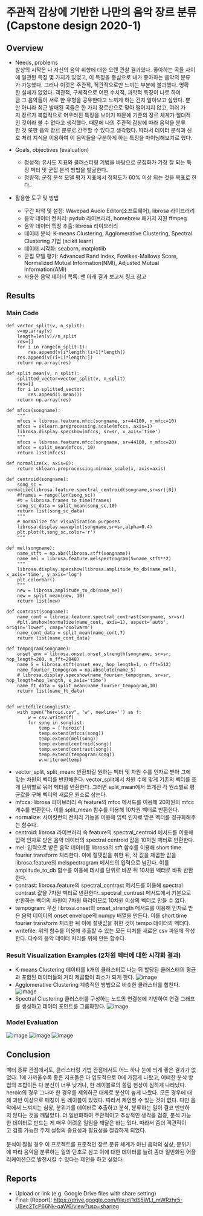 # 주관적 감상에 기반한 나만의 음악 장르 분류 (Capstone design 2020-1)

## Overview
* Needs, problems<br>
발상의 시작은 나 자신의 음악 취향에 대한 오랜 관찰 결과였다. 좋아하는 곡들 사이에 일관된 특징 몇 가지가 있었고, 이 특징을 중심으로 내가 좋아하는 음악의 분류가 가능했다. 그러나 이것은 주관적, 직관적으로만 느끼는 부분에 불과했다. 명확한 실체가 없었다. 객관적, 구체적으로 어떤 수치적, 과학적 특징이 나로 하여금 그 음악들이 서로 한 유형을 공유한다고 느끼게 하는 건지 알아보고 싶었다.
뿐만 아니라 최근 발매된 곡들은 한 가지 장르만으로 맞아 떨어지지 않고, 여러 가지 장르가 복합적으로 어우러진 특징을 보이기 때문에 기존의 장르 체계가 절대적인 것이라 볼 수 없다고 생각했다. 때문에 나의 주관적 감상에 따라 음악을 분류한 것 또한 음악 장르 분류로 간주할 수 있다고 생각했다. 따라서 데이터 분석과 신호 처리 지식을 이용하여 이 음악들을 구분하게 하는 특징을 마이닝해보기로 했다.

* Goals, objectives (evaluation)
    - 정성적: 유사도 지표와 클러스터링 기법을 바탕으로 군집화가 가장 잘 되는 특징 벡터 및 군집 분석 방법을 발굴한다.
    - 정량적: 군집 분석 모델 평가 지표에서 정확도가 60% 이상 되는 것을 목표로 한다.

* 활용한 도구 및 방법
    - 구간 파악 및 설정: Wavepad Audio Editor(소프트웨어), librosa 라이브러리
    - 음악 데이터 전처리: pydub 라이브러리, homebrew 패키지 지원 ffmpeg
    - 음악 데이터 특징 추출: librosa 라이브러리
    - 데이터 분석: K-means Clustering, Agglomerative Clustering, Spectral Clustering 기법 (scikit learn)
    - 데이터 시각화: seaborn, matplotlib
    - 군집 모델 평가: Advanced Rand Index, Fowlkes-Mallows Score, Normalized Mutual Information(NMI), Adjusted Mutual Information(AMI)
    - 사용한 음악 데이터 목록: 맨 아래 결과 보고서 링크 참고

## Results
### Main Code
```
def vector_split(v, n_split):
    v=np.array(v)
    length=len(v)//n_split
    res=[]
    for i in range(n_split-1):
        res.append(v[i*length:(i+1)*length])
    res.append(v[(i+1)*length:])
    return np.array(res)

def split_mean(v, n_split):
    splitted_vector=vector_split(v, n_split)
    res=[]
    for i in splitted_vector:
        res.append(i.mean())
    return np.array(res)

def mfccs(songname):
    """
    mfccs = librosa.feature.mfcc(songname, sr=44100, n_mfcc=10)
    mfccs = sklearn.preprocessing.scale(mfccs, axis=1)
    librosa.display.specshow(mfccs, sr=sr, x_axis='time')
    """
    mfccs = librosa.feature.mfcc(songname, sr=44100, n_mfcc=20)
    mfccs = split_mean(mfccs, 10)
    return list(mfccs)

def normalize(x, axis=0):
    return sklearn.preprocessing.minmax_scale(x, axis=axis)

def centroid(songname):
    song_sc = normalize(librosa.feature.spectral_centroid(songname,sr=sr)[0])
    #frames = range(len(song_sc))
    #t = librosa.frames_to_time(frames)
    song_sc_data = split_mean(song_sc,10)
    return list(song_sc_data)
    """
    # normalize for visualization purposes
    librosa.display.waveplot(songname,sr=sr,alpha=0.4)
    plt.plot(t,song_sc,color='r')
    """

def mel(songname):
    name_stft = np.abs(librosa.stft(songname))
    name_mel = librosa.feature.melspectrogram(S=name_stft**2)
    """
    librosa.display.specshow(librosa.amplitude_to_db(name_mel), x_axis='time', y_axis='log')
    plt.colorbar()
    """
    new = librosa.amplitude_to_db(name_mel)
    new = split_mean(new, 10)
    return list(new)

def contrast(songname):
    name_cont = librosa.feature.spectral_contrast(songname, sr=sr)
    #plt.imshow(normalize(name_cont, axis=1), aspect='auto', origin='lower', cmap='coolwarm')
    name_cont_data = split_mean(name_cont,7)
    return list(name_cont_data)

def tempogram(songname):
    onset_env = librosa.onset.onset_strength(songname, sr=sr, hop_length=200, n_fft=2048)
    name_S = librosa.stft(onset_env, hop_length=1, n_fft=512)
    name_fourier_tempogram = np.absolute(name_S)
    # librosa.display.specshow(name_fourier_tempogram, sr=sr, hop_length=hop_length, x_axis='time')
    name_ft_data = split_mean(name_fourier_tempogram,10)
    return list(name_ft_data)


def writefile(songlist):
    with open("heroic.csv", 'w', newline='') as f:
        w = csv.writer(f)
        for song in songlist:
            temp = ['heroic']
            temp.extend(mfccs(song))
            temp.extend(mel(song))
            temp.extend(centroid(song))
            temp.extend(contrast(song))
            temp.extend(tempogram(song))
            w.writerow(temp)
```
- vector_split, split_mean: 반환되길 원하는 벡터 및 차원 수를 인자로 받아 그에 맞는 차원의 벡터를 반환해준다. vector_split에서 차원 수에 맞게 기존의 벡터를 쪼개 단위별로 묶어 벡터를 반환한다. 그러면 split_mean에서 쪼개진 각 원소별로 평균값을 구해 벡터의 새로운 원소로 삼는다.
- mfccs: librosa 라이브러리 속 feature의 mfcc 메서드를 이용해 20차원의 mfcc 계수를 반환한다. 이를 split_mean 함수를 이용해 10차원 벡터로 반환한다.
- normalize: 사이킷런의 전처리 기능을 이용해 입력 인자로 받은 벡터를 정규화해주는 함수다.
- centroid: librosa 라이브러리 속 feature의 spectral_centroid 메서드를 이용해 입력 인자로 받은 음악 데이터의 spectral centroid 값을 10차원 벡터로 반환한다.
- mel: 입력으로 받은 음악 데이터를 librosa의 stft 함수를 이용해 short time fourier transform 처리한다. 이에 절댓값을 취한 뒤, 각 값을 제곱한 값을 librosa.feature의 melspectrogram 메서드의 입력으로 넘긴다. 이를 amplitude_to_db 함수를 이용해 데시벨 단위로 바꾼 뒤 10차원 벡터로 바꿔 반환한다.
- contrast: librosa.feature의 spectral_contrast 메서드를 이용해 spectral contrast 값을 7차원 벡터로 반환한다. spectral_contrast 메서드에서 기본으로 반환하는 벡터의 차원이 7차원 짜리이므로 10차원 이상의 벡터로 만들 수 없다.
- tempogram: 우선 librosa.onset의 onset_strength 메서드를 이용해 인자로 받은 음악 데이터의 onset envelope의 numpy 배열을 만든다. 이를 short time fourier transform 처리한 뒤 이에 절댓값을 취한 것이 tempo 데이터의 벡터다.
- writefile: 위의 함수를 이용해 추출할 수 있는 모든 피처를 새로운 csv 파일에 작성한다. 다수의 음악 데이터 처리를 위해 만든 함수다.<br>
### Result Visualization Examples (2차원 벡터에 대한 시각화 결과)
- K-means Clustering
데이터를 k개의 클러스터로 나눈 뒤 할당된 클러스터의 평균과 포함된 데이터들의 거리 제곱합이 최소가 되게 한다.
![image](https://user-images.githubusercontent.com/48075848/86555583-bb2efe80-bf8b-11ea-8fc0-c37a23631858.png)
- Agglomerative Clustering
계층적인 방법으로 비슷한 클러스터를 합친다.
![image](https://user-images.githubusercontent.com/48075848/86555604-ca15b100-bf8b-11ea-881a-b5d410ae91ef.png)
- Spectral Clustering
클러스터를 구성하는 노드의 연결성에 기반하여 연결 그래프를 생성하고 데이터 포인트를 그룹화한다.
![image](https://user-images.githubusercontent.com/48075848/86555665-f5989b80-bf8b-11ea-879f-5f13735ef1f1.png)
### Model Evaluation
![image](https://user-images.githubusercontent.com/48075848/86529264-4fe12000-beea-11ea-8771-a03fe40d5b45.png)
![image](https://user-images.githubusercontent.com/48075848/86529266-5c657880-beea-11ea-9486-e0d4a1118882.png)
![image](https://user-images.githubusercontent.com/48075848/86529275-6d15ee80-beea-11ea-9f35-b1d28cf9334b.png)


## Conclusion
벡터 종류 관점에서도, 클러스터링 기법 관점에서도 어느 하나 눈에 띄게 좋은 결과가 없었다. 1에 가까울수록 좋은 지표들은 다 압도적으로 0에 가깝게 나왔고, 어떠한 분석 방법의 조합이든 다 분산이 너무 낮거나, 한 레이블로의 쏠림 현상이 심하게 나타났다. heroic의 경우 그나마 한 경우를 제외하곤 대체로 분산이 높게 나왔다. 모든 경우에 대해 과반 이상으로 매칭이 된 레이블이 있었다.
따라서 제언할 수 있는 것이 없다. 다만 음악에서 느껴지는 심상, 분위기를 데이터로 추출하고 분석, 분류하는 일이 결코 만만하지 않다는 것을 깨달았다. 더 일반화하여 주관적이고 추상적인 생각을 검증, 분석 가능한 데이터로 만드는 게 매우 어려운 일임을 깨달은 바는 있다. 따라서 좀더 객관적이고 검증 가능한 주제 설정의 중요성과 필요성을 절감하게 되었다.
<br><br>
분석이 잘될 경우 이 프로젝트를 표준적인 장르 분류 체계가 아닌 음악의 심상, 분위기에 따라 음악을 분류하는 일의 단초로 삼고 이에 대한 데이터를 늘려 좀더 일반화된 어플리케이션으로 발전시킬 수 있다는 제언을 하고 싶었다.

## Reports
* Upload or link (e.g. Google Drive files with share setting)
* Final: [Report]: https://drive.google.com/file/d/1dS5WLt_mWRzhr5-UBec2TcP66Nk-qaW6/view?usp=sharing